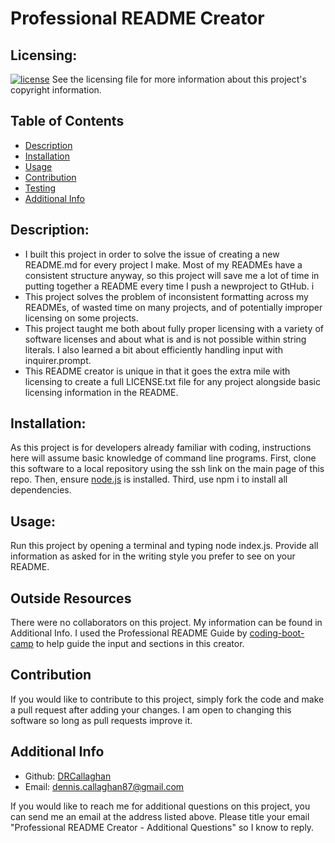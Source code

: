 # Professional README Creator

  ## Licensing:
  [![license](https://img.shields.io/badge/license-MIT_License-blue)](https://img.shields.io/badge/license-MIT_License-blue)
  See the licensing file for more information about this project's copyright information.

  ## Table of Contents
  - [Description](#description)
  - [Installation](#installation)
  - [Usage](#usage)
  - [Contribution](#contribution)
  - [Testing](#testing)
  - [Additional Info](#additional-info)

  ## Description:
  - I built this project in order to solve the issue of creating a new README.md for every project I make. Most of my READMEs have a consistent structure anyway, so this project will save me a lot of time in putting together a README every time I push a newproject to GtHub. i
  - This project solves the problem of inconsistent formatting across my READMEs, of wasted time on many projects, and of potentially improper licensing on some projects.
  - This project taught me both about fully proper licensing with a variety of software licenses and about what is and is not possible within string literals. I also learned a bit about efficiently handling input with inquirer.prompt.
  - This README creator is unique in that it goes the extra mile with licensing to create a full LICENSE.txt file for any project alongside basic licensing information in the README.

  ## Installation:
  As this project is for developers already familiar with coding, instructions here will assume basic knowledge of command line programs. First, clone this software to a local repository using the ssh link on the main page of this repo. Then, ensure [node.js](https://nodejs.org/en/) is installed. Third, use npm i to install all dependencies.

  ## Usage:
  Run this project by opening a terminal and typing node index.js. Provide all information as asked for in the writing style you prefer to see on your README.

  ## Outside Resources
  There were no collaborators on this project. My information can be found in Additional Info.
  I used the Professional README Guide by [coding-boot-camp](https://www.github.com/coding-boot-camp/) to help guide the input and sections in this creator.
  

  ## Contribution
  If you would like to contribute to this project, simply fork the code and make a pull request after adding your changes. I am open to changing this software so long as pull requests improve it.

  ## Additional Info
  - Github: [DRCallaghan](https://github.com/DRCallaghan)
  - Email: dennis.callaghan87@gmail.com

  If you would like to reach me for additional questions on this project, you can send me an email at the address listed above. Please title your email "Professional README Creator - Additional Questions" so I know to reply.